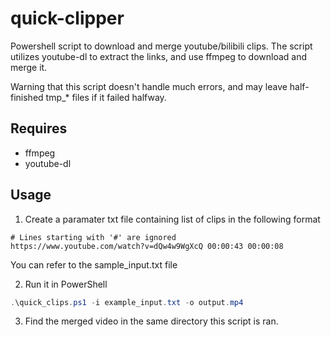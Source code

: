 # quick-clipper
Powershell script to download and merge youtube/bilibili clips. 
The script utilizes youtube-dl to extract the links, and use ffmpeg to download and merge it.

Warning that this script doesn't handle much errors, and may leave half-finished tmp_* files if it failed halfway.

## Requires
* ffmpeg
* youtube-dl

## Usage
1. Create a paramater txt file containing list of clips in the following format
```
# Lines starting with '#' are ignored
https://www.youtube.com/watch?v=dQw4w9WgXcQ 00:00:43 00:00:08
```

You can refer to the sample_input.txt file

2. Run it in PowerShell
```powershell
.\quick_clips.ps1 -i example_input.txt -o output.mp4
```

3. Find the merged video in the same directory this script is ran.
